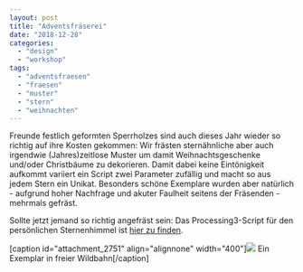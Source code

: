 ```yaml
---
layout: post
title: "Adventsfräserei"
date: "2018-12-28"
categories: 
  - "design"
  - "workshop"
tags: 
  - "adventsfraesen"
  - "fraesen"
  - "muster"
  - "stern"
  - "weihnachten"
---
```


Freunde festlich geformten Sperrholzes sind auch dieses Jahr wieder so richtig auf ihre Kosten gekommen: Wir frästen sternähnliche aber auch irgendwie (Jahres)zeitlose Muster um damit Weihnachtsgeschenke und/oder Christbäume zu dekorieren. Damit dabei keine Eintönigkeit aufkommt variiert ein Script zwei Parameter zufällig und macht so aus jedem Stern ein Unikat. Besonders schöne Exemplare wurden aber natürlich - aufgrund hoher Nachfrage und akuter Faulheit seitens der Fräsenden - mehrmals gefräst.

Sollte jetzt jemand so richtig angefräst sein: Das Processing3-Script für den persönlichen Sternenhimmel ist [hier zu finden](https://github.com/benjaminht/xmasishHexagonalPattern).

[caption id="attachment_2751" align="alignnone" width="400"][![](images/stern-400x255.jpg)](http://www.netz39.de/wp_Jq37/wp-content/uploads/2018/12/stern.jpg) Ein Exemplar in freier Wildbahn[/caption]
